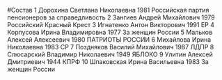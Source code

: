 #Состав
1 Дорохина Светлана Николаевна 1981 Российская партия пенсионеров за справедливость
2 Зангиев Андрей Михайлович 1979 Российский Красный Крест
3 Игнатенко Антон Викторович 1991 ЕР
4 Корпусова Ирина Владимировна 1977 За женщин России
5 Мальков Алексей Алексеевич 1980 ПАТРИОТЫ РОССИИ
6 Михайлова Ирина Николаевна 1983 СР
7 Поздняков Василий Михайлович 1987 ЛДПР
8 Слюсарский Владимир Николаевич 1949 ЯБЛОКО
9 Улитин Алексей Дмитриевич 1944 КПРФ
10 Шпаковская Ирина Васильевна 1983 За женщин России
